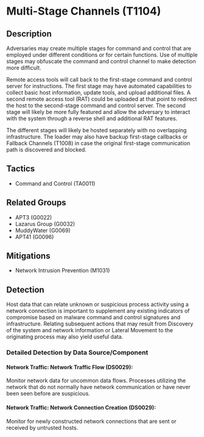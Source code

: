 # Multi-Stage Channels (T1104)

## Description
Adversaries may create multiple stages for command and control that are employed under different conditions or for certain functions. Use of multiple stages may obfuscate the command and control channel to make detection more difficult.

Remote access tools will call back to the first-stage command and control server for instructions. The first stage may have automated capabilities to collect basic host information, update tools, and upload additional files. A second remote access tool (RAT) could be uploaded at that point to redirect the host to the second-stage command and control server. The second stage will likely be more fully featured and allow the adversary to interact with the system through a reverse shell and additional RAT features.

The different stages will likely be hosted separately with no overlapping infrastructure. The loader may also have backup first-stage callbacks or Fallback Channels (T1008) in case the original first-stage communication path is discovered and blocked.

## Tactics
- Command and Control (TA0011)

## Related Groups
- APT3 (G0022)
- Lazarus Group (G0032)
- MuddyWater (G0069)
- APT41 (G0096)

## Mitigations
- Network Intrusion Prevention (M1031)

## Detection
Host data that can relate unknown or suspicious process activity using a network connection is important to supplement any existing indicators of compromise based on malware command and control signatures and infrastructure. Relating subsequent actions that may result from Discovery of the system and network information or Lateral Movement to the originating process may also yield useful data.

### Detailed Detection by Data Source/Component
#### Network Traffic: Network Traffic Flow (DS0029): 
Monitor network data for uncommon data flows. Processes utilizing the network that do not normally have network communication or have never been seen before are suspicious.

#### Network Traffic: Network Connection Creation (DS0029): 
Monitor for newly constructed network connections that are sent or received by untrusted hosts. 

